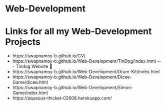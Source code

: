 # Web-Development 
<h1>Links for all my Web-Development Projects</h1>

<ul>
<li>https://swapnamoy-b.github.io/CV/</li>
<li>https://swapnamoy-b.github.io/Web-Development/TinDog/index.html  --- Tindog Website 🐶</li>  
<li>https://swapnamoy-b.github.io/Web-Development/Drum-Kit/index.html</li>
<li>https://swapnamoy-b.github.io/Web-Development/Dicee-Game/dicee.html</li>
<li>https://swapnamoy-b.github.io/Web-Development/Simon-Game/index.html</li>
<li>https://aqueous-thicket-02608.herokuapp.com/</li>
</ul>
